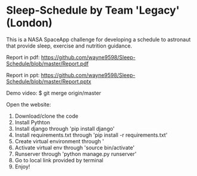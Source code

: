 # Sleep-Schedule by Team 'Legacy' (London)

This is a NASA SpaceApp challenge for developing a schedule to astronaut that provide sleep, exercise and nutrition guidance. 

Report in pdf: https://github.com/wayne9598/Sleep-Schedule/blob/master/Report.pdf

Report in ppt: https://github.com/wayne9598/Sleep-Schedule/blob/master/Report.pptx

Demo video: $ git merge origin/master

Open the website:
1. Download/clone the code
2. Install Pythton
3. Install django through 'pip install django'
4. Install requirements.txt through 'pip install -r requirements.txt'
5. Create virtual environment through '
6. Activate virtual env through 'source bin/activate'
7. Runserver through 'python manage.py runserver'
8. Go to local link provided by terminal
9. Enjoy!
